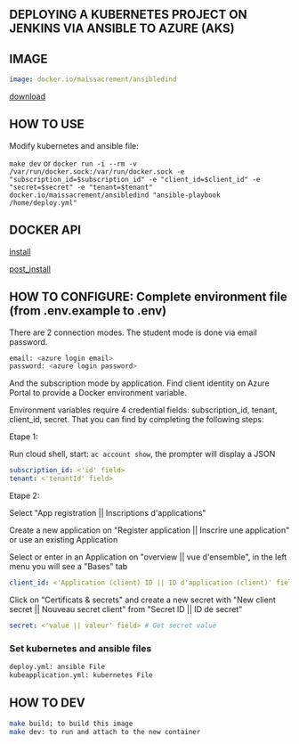 ## DEPLOYING A KUBERNETES PROJECT ON JENKINS VIA ANSIBLE TO AZURE (AKS)

## IMAGE

```yaml
image: docker.io/maissacrement/ansibledind
```
[download](https://hub.docker.com/repository/docker/maissacrement/ansibledind/general)

## HOW TO USE

Modify kubernetes and ansible file:

`make dev` or `docker run -i --rm -v /var/run/docker.sock:/var/run/docker.sock -e "subscription_id=$subscription_id" -e "client_id=$client_id" -e "secret=$secret" -e "tenant=$tenant" docker.io/maissacrement/ansibledind "ansible-playbook /home/deploy.yml"`

## DOCKER API

[install](https://docs.docker.com/engine/install/)

[post_install](https://docs.docker.com/engine/install/linux-postinstall)

## HOW TO CONFIGURE: Complete environment file (from .env.example to .env)

There are 2 connection modes. The student mode is done via email password.

```bash
email: <azure login email> 
password: <azure login password>
```

And the subscription mode by application. Find client identity on Azure Portal to provide a Docker environment variable.

Environment variables require 4 credential fields: subscription_id, tenant, client_id, secret. That you can find by completing the following steps:

Etape 1:

Run cloud shell, start: `ac account show`, the prompter will display a JSON

```yaml
subscription_id: <'id' field>
tenant: <'tenantId' field>
```

Etape 2:

Select "App registration || Inscriptions d'applications"

Create a new application on "Register application || Inscrire une application" or use an existing Application

Select or enter in an Application on "overview || vue d'ensemble", in the left menu you will see a "Bases" tab

```yaml
client_id: <'Application (client) ID || ID d'application (client)' field> 
```

Click on "Certificats & secrets" and create a new secret with "New client secret || Nouveau secret client" from "Secret ID || ID de secret"

```yaml
secret: <'value || valeur' field> # Get secret value
```

### Set kubernetes and ansible files

```bash
deploy.yml: ansible File
kubeapplication.yml: kubernetes File
```

## HOW TO DEV

```bash
make build: to build this image
make dev: to run and attach to the new container
```